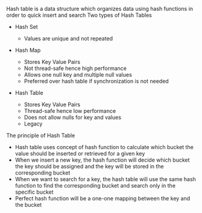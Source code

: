 Hash table is a data structure which organizes data using hash functions in order to quick insert and search
Two types of Hash Tables

- Hash Set

  - Values are unique and not repeated

- Hash Map

  - Stores Key Value Pairs
  - Not thread-safe hence high performance
  - Allows one null key and multiple null values
  - Preferred over hash table if synchronization is not needed

- Hash Table
  - Stores Key Value Pairs
  - Thread-safe hence low performance
  - Does not allow nulls for key and values
  - Legacy

The principle of Hash Table

- Hash table uses concept of hash function to calculate which bucket the value should be inserted or retrieved for a given key
- When we insert a new key, the hash function will decide which bucket the key should be assigned and the key will be stored in the corresponding bucket
- When we want to search for a key, the hash table will use the same hash function to find the corresponding bucket and search only in the specific bucket
- Perfect hash function will be a one-one mapping between the key and the bucket
